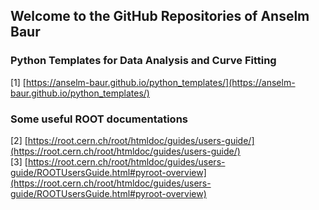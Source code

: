 ## Welcome to the GitHub Repositories of Anselm Baur


### Python Templates for Data Analysis and Curve Fitting
[1] [https://anselm-baur.github.io/python_templates/](https://anselm-baur.github.io/python_templates/)

### Some useful ROOT documentations
[2] [https://root.cern.ch/root/htmldoc/guides/users-guide/](https://root.cern.ch/root/htmldoc/guides/users-guide/)<br>
[3] [https://root.cern.ch/root/htmldoc/guides/users-guide/ROOTUsersGuide.html#pyroot-overview](https://root.cern.ch/root/htmldoc/guides/users-guide/ROOTUsersGuide.html#pyroot-overview)
